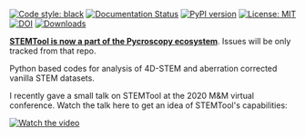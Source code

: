 [![Code style: black](https://img.shields.io/badge/code%20style-black-000000.svg)](https://github.com/psf/black)
[![Documentation Status](https://readthedocs.org/projects/stemtool/badge/?version=latest)](https://stemtool.readthedocs.io/en/latest/?badge=latest)
[![PyPI version](https://badge.fury.io/py/stemtool.svg)](https://badge.fury.io/py/stemtool)
[![License: MIT](https://img.shields.io/badge/License-MIT-yellow.svg)](https://opensource.org/licenses/MIT)
[![DOI](https://zenodo.org/badge/DOI/10.5281/zenodo.3780732.svg)](https://doi.org/10.5281/zenodo.3780732)
[![Downloads](https://pepy.tech/badge/stemtool)](https://pepy.tech/project/stemtool)

[**STEMTool is now a part of the Pycroscopy ecosystem**](https://github.com/pycroscopy/stemtool). Issues will be only tracked from that repo. 

Python based codes for analysis of 4D-STEM and aberration corrected vanilla STEM datasets. 

I recently gave a small talk on STEMTool at the 2020 M&M virtual conference. Watch the talk here to get an idea of STEMTool's capabilities:

[![Watch the video](https://i.imgur.com/iBhmcTT.png)](https://youtu.be/qIaplVNAQ_k)
